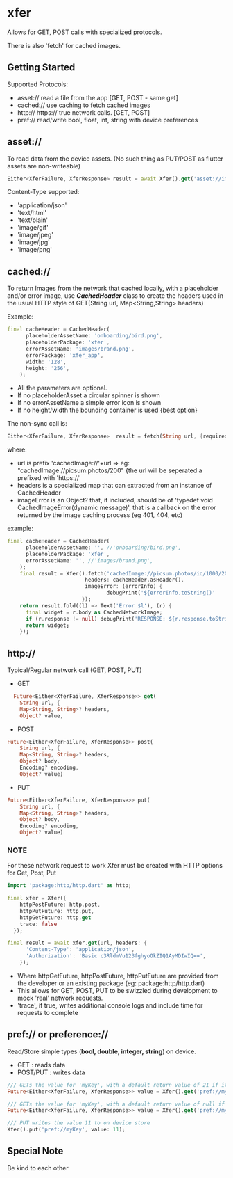 # xfer

Allows for GET, POST calls with specialized protocols.

There is also 'fetch' for cached images.

## Getting Started

Supported Protocols:

- asset:// read a file from the app [GET, POST - same get]
- cached:// use caching to fetch cached images
- http:// https:// true network calls. [GET, POST]
- pref:// read/write bool, float, int, string with device preferences

## asset://

To read data from the device assets. (No such thing as PUT/POST as flutter assets are non-writeable)

```dart
Either<XferFailure, XferResponse> result = await Xfer().get('asset://images/brand.png', headers: {'Content-Type': 'image/png'});
```

Content-Type supported:

- 'application/json'
- 'text/html'
- 'text/plain'
- 'image/gif'
- 'image/jpeg'
- 'image/jpg'
- 'image/png'

## cached://

To return Images from the network that cached locally, with a placeholder and/or error image, use ***CachedHeader*** class to create the headers used in the usual HTTP style of GET(String url, Map<String,String> headers)

Example:

```dart
final cacheHeader = CachedHeader(
      placeholderAssetName: 'onboarding/bird.png',
      placeholderPackage: 'xfer',
      errorAssetName: 'images/brand.png',
      errorPackage: 'xfer_app',
      width: '128',
      height: '256',
    );
```

- All the parameters are optional.
- If no placeholderAsset a circular spinner is shown
- If no errorAssetName a simple error icon is shown
- If no height/width the bounding container is used {best option}

The non-sync call is:

```dart
Either<XferFailure, XferResponse>  result = fetch(String url, {required Map<String, String> headers, Object? imageError});
```

where:

- url is prefix 'cachedImage://'+url => eg: "cachedImage://picsum.photos/200" {the url will be seperated a prefixed with 'https://'
- headers is a specialized map that can extracted from an instance of CachedHeader
- imageError is an Object? that, if included, should be of 'typedef void CachedImageError(dynamic message)', that is a callback on the error returned by the image caching process (eg 401, 404, etc)

example:

```dart
final cacheHeader = CachedHeader(
      placeholderAssetName: '', //'onboarding/bird.png',
      placeholderPackage: 'xfer',
      errorAssetName: '', //'images/brand.png',
    );
    final result = Xfer().fetch('cachedImage://picsum.photos/id/1000/200', 
                         headers: cacheHeader.asHeader(), 
                         imageError: (errorInfo) {
                                debugPrint('${errorInfo.toString()'
                        });
    return result.fold((l) => Text('Error $l'), (r) {
      final widget = r.body as CachedNetworkImage;
      if (r.response != null) debugPrint('RESPONSE: ${r.response.toString()}');
      return widget;
    });
```

## http://

Typical/Regular network call (GET, POST, PUT)

- GET

```dart
  Future<Either<XferFailure, XferResponse>> get(
    String url, {
    Map<String, String>? headers,
    Object? value,
```

- POST

```dart
Future<Either<XferFailure, XferResponse>> post(
    String url, {
    Map<String, String>? headers,
    Object? body,
    Encoding? encoding,
    Object? value)
```

- PUT

```dart
Future<Either<XferFailure, XferResponse>> put(
    String url, {
    Map<String, String>? headers,
    Object? body,
    Encoding? encoding,
    Object? value)
```

### NOTE

For these network request to work Xfer must be created with HTTP options for Get, Post, Put

```dart
import 'package:http/http.dart' as http;

final xfer = Xfer({
    httpPostFuture: http.post,
    httpPutFuture: http.put,
    httpGetFuture: http.get
    trace: false
  });

final result = await xfer.get(url, headers: {
      'Content-Type': 'application/json',
      'Authorization': 'Basic c3RldmVu123fghyoOkZIQ1AyMDIwIQ==',
    });
```

- Where httpGetFuture, httpPostFuture, httpPutFuture are provided from the developer or an existing package (eg: package:http/http.dart)
- This allows for GET, POST, PUT to be swizzled during development to mock 'real' network requests.
- 'trace', if true, writes additional console logs and include time for requests to complete

## pref:// or preference://

Read/Store simple types (**bool, double, integer, string**) on device.

- GET : reads data
- POST/PUT : writes data

```dart
/// GETs the value for 'myKey', with a default return value of 21 if it wasn't previously stored
Future<Either<XferFailure, XferResponse>> value = Xfer().get('pref://myKey', value: 21);

/// GETs the value for 'myKey', with a default return value of null if it wasn't previously stored
Future<Either<XferFailure, XferResponse>> value = Xfer().get('pref://myKey');

/// PUT writes the value 11 to on device store
Xfer().put('pref://myKey', value: 11);
```

## Special Note

Be kind to each other
